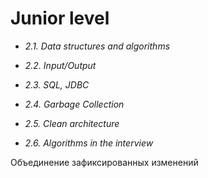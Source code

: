 # Junior level

- *2.1. Data structures and algorithms*

- *2.2. Input/Output*

- *2.3. SQL, JDBC*

- *2.4. Garbage Collection*

- *2.5. Clean architecture*

- *2.6. Algorithms in the interview*

Объединение зафиксированных изменений